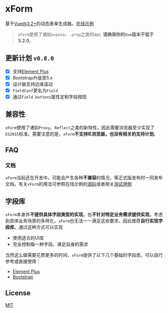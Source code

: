 # xForm
基于[Vue@3.2+][vue]的动态表单生成器。[在线示例][doc]

> `xForm`使用了诸如`expose`、`.prop`之类的api, **请确保你的`Vue`版本不低于3.2.0**。

## 更新计划 `v0.8.0`
- [x] 支持[Element Plus][element]
- [x] Bootstrap升级至5.x
- [x] 设计器支持边缘滚动
- [x] `FieldConf`更名为`Field`
- [x] 通过`Field.buttons`属性定制字段按钮 

## 兼容性
`xForm`使用了诸如`Proxy`、`Reflect`之类的新特性，因此需要浏览器至少实现了`ES2015`标准。需要注意的是，`xForm`**不支持IE浏览器，也没有相关的支持计划**。

## FAQ
### 文档
`xForm`当前还在开发中，可能会产生各种**不兼容**的情况，等正式版发布时一同发布文档。有关`xForm`的用法可参照在线示例的[源码][example]或者相关[测试用例][test]

## 字段库
`xForm`本身并**不提供具体字段类型的实现**，也**不针对特定业务需求提供实现**。考虑到具体业务场景的多样化，`xForm`也无法一一满足这些要求，因此推荐**自行实现字段库**。通过这种方式可以实现
- 使用适合的UI库
- 完全控制每一种字段，满足自身的需求

当然这么做需要花费更多的时间，`xForm`提供了以下几个基础的字段库，可以自行参考或直接使用：
- [Element Plus](packages/element-plus)
- [Bootstrap](packages/bootstrap)

## License
[MIT](LICENSE)

[vue]: https://github.com/vuejs/vue-next
[doc]: https://dongls.github.io/xForm/
[example]: https://github.com/dongls/xForm/tree/master/document/views/example
[test]: https://github.com/dongls/xForm/tree/master/packages/core/__test__

[element]: https://github.com/element-plus/element-plus